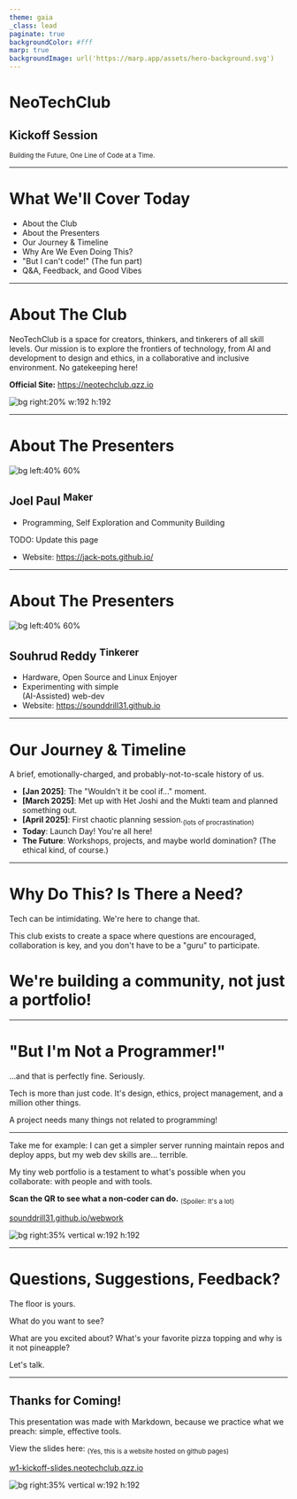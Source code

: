 ```yaml
---
theme: gaia
_class: lead
paginate: true
backgroundColor: #fff
marp: true
backgroundImage: url('https://marp.app/assets/hero-background.svg')
---
```


# **NeoTechClub**
## Kickoff Session

<sub>Building the Future, One Line of Code at a Time.</sub>

---

# **What We'll Cover Today**

- About the Club
- About the Presenters
- Our Journey & Timeline
- Why Are We Even Doing This?
- "But I can't code!" (The fun part)
- Q&A, Feedback, and Good Vibes

---

# **About The Club**

NeoTechClub is a space for creators, thinkers, and tinkerers of all skill levels.
Our mission is to explore the frontiers of technology, from AI and development to design and ethics, in a collaborative and inclusive environment. No gatekeeping here!

**Official Site:** https://neotechclub.qzz.io

![bg right:20% w:192 h:192](https://api.qrserver.com/v1/create-qr-code/?size=192x192&data=https://neotechclub.qzz.io)

---

# **About The Presenters**

![bg left:40% 60%](https://avatars.githubusercontent.com/u/142168122?v=4)

**Joel Paul** <sup>Maker</sup>
- 
- Programming, Self Exploration and Community Building


TODO: Update this page
- Website: https://jack-pots.github.io/

---

# **About The Presenters**

![bg left:40% 60%](https://avatars.githubusercontent.com/u/84176052?v=4)

**Souhrud Reddy** <sup>Tinkerer</sup>
- 
- Hardware, Open Source and Linux Enjoyer
- Experimenting with simple<br>(AI-Assisted) web-dev
- Website: https://sounddrill31.github.io

---

# **Our Journey & Timeline**
A brief, emotionally-charged, and probably-not-to-scale history of us.
- **[Jan 2025]**: The "Wouldn't it be cool if..." moment. 
- **[March 2025]**: Met up with Het Joshi and the Mukti team and planned something out.
- **[April 2025]**: First chaotic planning session.<sub>(lots of procrastination)</sub>
- **Today**: Launch Day! You're all here!
- **The Future**: Workshops, projects, and maybe world domination? (The ethical kind, of course.)

---

# **Why Do This? Is There a Need?**

Tech can be intimidating. We're here to change that.


This club exists to create a space where questions are encouraged, collaboration is key, and you don't have to be a "guru" to participate. 


# We're building a community, not just a portfolio!

<!-- ![bg blur:2px brightness:0.8](https://images.unsplash.com/photo-1554415707-6e8cfc93fe23?q=80&w=1470&auto=format&fit=crop) -->

---

# **"But I'm Not a Programmer!"**

...and that is perfectly fine. Seriously.

Tech is more than just code. It's design, ethics, project management, and a million other things.

A project needs many things not related to programming!

---
Take me for example: I can get a simpler server running maintain repos and deploy apps, but my web dev skills are... terrible. 

My tiny web portfolio is a testament to what's possible when you collaborate: with people and with tools.

**Scan the QR to see what a non-coder can do.**  <sub>(Spoiler: It's a lot)</sub>

[sounddrill31.github.io/webwork](https://sounddrill31.github.io/webwork)

![bg right:35% vertical w:192 h:192](https://api.qrserver.com/v1/create-qr-code/?size=192x192&data=https://sounddrill31.github.io/webwork)

---


# **Questions, Suggestions, Feedback?**

The floor is yours.

What do you want to see? 

What are you excited about? What's your favorite pizza topping and why is it not pineapple?

Let's talk.

---

## **Thanks for Coming!**

This presentation was made with Markdown, because we practice what we preach: simple, effective tools.

View the slides here:
<sub>(Yes, this is a website hosted on github pages)</sub>

[w1-kickoff-slides.neotechclub.qzz.io](w1-kickoff-slides.neotechclub.qzz.io)

![bg right:35% vertical w:192 h:192](https://api.qrserver.com/v1/create-qr-code/?size=192x192&data=w1-kickoff-slides.neotechclub.qzz.io)
